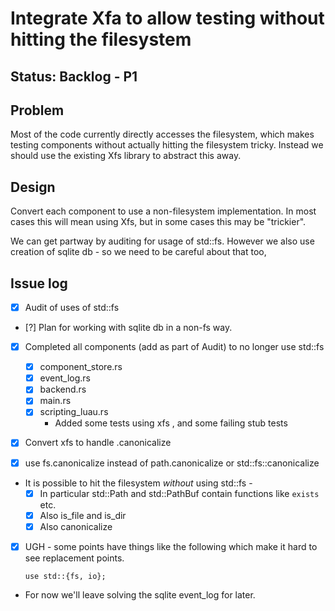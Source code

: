 # Integrate Xfa to allow testing without hitting the filesystem

## Status: Backlog - P1

## Problem 

Most of the code currently directly accesses the filesystem, which makes testing components without actually hitting the filesystem tricky.
Instead we should use the existing Xfs library to abstract this away.

## Design

Convert each component to use a non-filesystem implementation.
In most cases this will mean using Xfs, but in some cases this may be "trickier".

We can get partway by auditing for usage of std::fs. 
However we also use creation of sqlite db - so we need to be careful about that too,

## Issue log

* [X] Audit of uses of std::fs
* [?] Plan for working with sqlite db in a non-fs way.
* [X] Completed all components (add as part of Audit) to no longer use std::fs
  * [X] component_store.rs
  * [X] event_log.rs
  * [X] backend.rs
  * [X] main.rs
  * [X] scripting_luau.rs
    * Added some tests using xfs , and some failing stub tests 
* [X] Convert xfs to handle .canonicalize
* [X] use fs.canonicalize instead of path.canonicalize or std::fs::canonicalize



* It is possible to hit the filesystem _without_ using std::fs - 
  * [X] In particular std::Path and std::PathBuf contain functions like `exists` etc.
  * [X] Also is_file and is_dir
  * [X] Also canonicalize

* [X] UGH - some points have things like the following which make it hard to see replacement points.
  ```
  use std::{fs, io};
  ```

* For now we'll leave solving the sqlite event_log for later.